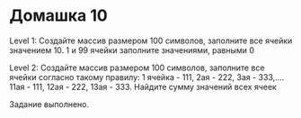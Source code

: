 # Домашка 10

Level 1:
Создайте массив размером 100 символов, заполните все ячейки значением 10. 1 и 99 ячейки заполните значениями, равными 0

Level 2:
Создайте массив размером 100 символов, заполните все ячейки согласно такому правилу: 1 ячейка - 111, 2ая - 222, 3ая - 333,….  11ая - 111, 12ая - 222, 13ая - 333. Найдите сумму значений всех ячеек 



Задание выполнено.